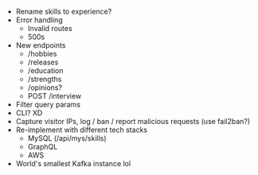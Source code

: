 - Rename skills to experience?
- Error handling
  - Invalid routes
  - 500s
- New endpoints
  - /hobbies
  - /releases
  - /education
  - /strengths
  - /opinions?
  - POST /interview
- Filter query params
- CLI? XD
- Capture visitor IPs, log / ban / report malicious requests (use fail2ban?)
- Re-implement with different tech stacks
  - MySQL (/api/mys/skills)
  - GraphQL
  - AWS
- World's smallest Kafka instance lol
